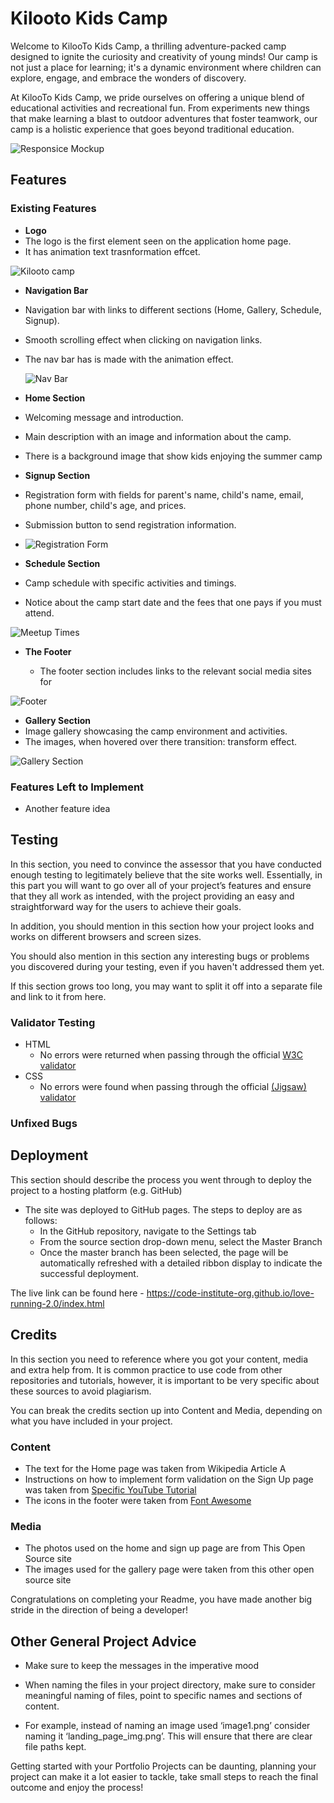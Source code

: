 # Kilooto Kids Camp

Welcome to KilooTo Kids Camp, a thrilling adventure-packed camp designed to ignite the curiosity and creativity of young minds! Our camp is not just a place for learning; it's a dynamic environment where children can explore, engage, and embrace the wonders of discovery.

At KilooTo Kids Camp, we pride ourselves on offering a unique blend of educational activities and recreational fun. From experiments new things that make learning a blast to outdoor adventures that foster teamwork, our camp is a holistic experience that goes beyond traditional education.

![Responsice Mockup]()

## Features

### Existing Features

- **Logo**
- The logo is the first element seen on the application home page.
- It has animation text trasnformation effcet.

![Kilooto camp]()

- **Navigation Bar**

- Navigation bar with links to different sections (Home, Gallery, Schedule, Signup).
- Smooth scrolling effect when clicking on navigation links.
- The nav bar has is made with the animation effect.

  ![Nav Bar]()

- **Home Section**

- Welcoming message and introduction.
- Main description with an image and information about the camp.
- There is a background image that show kids enjoying the summer camp

- **Signup Section**
- Registration form with fields for parent's name, child's name, email, phone number, child's age, and prices.
- Submission button to send registration information.
- ![Registration Form]()

- **Schedule Section**
- Camp schedule with specific activities and timings.
- Notice about the camp start date and the fees that one pays if you must attend.

![Meetup Times]()

- **The Footer**

  - The footer section includes links to the relevant social media sites for

![Footer]()

- **Gallery Section**
- Image gallery showcasing the camp environment and activities.
- The images, when hovered over there transition: transform effect.

![Gallery Section]()

### Features Left to Implement

- Another feature idea

## Testing

In this section, you need to convince the assessor that you have conducted enough testing to legitimately believe that the site works well. Essentially, in this part you will want to go over all of your project’s features and ensure that they all work as intended, with the project providing an easy and straightforward way for the users to achieve their goals.

In addition, you should mention in this section how your project looks and works on different browsers and screen sizes.

You should also mention in this section any interesting bugs or problems you discovered during your testing, even if you haven't addressed them yet.

If this section grows too long, you may want to split it off into a separate file and link to it from here.

### Validator Testing

- HTML
  - No errors were returned when passing through the official [W3C validator](https://validator.w3.org/nu/?doc=https%3A%2F%2Fcode-institute-org.github.io%2Flove-running-2.0%2Findex.html)
- CSS
  - No errors were found when passing through the official [(Jigsaw) validator](https://jigsaw.w3.org/css-validator/validator?uri=https%3A%2F%2Fvalidator.w3.org%2Fnu%2F%3Fdoc%3Dhttps%253A%252F%252Fcode-institute-org.github.io%252Flove-running-2.0%252Findex.html&profile=css3svg&usermedium=all&warning=1&vextwarning=&lang=en#css)

### Unfixed Bugs

## Deployment

This section should describe the process you went through to deploy the project to a hosting platform (e.g. GitHub)

- The site was deployed to GitHub pages. The steps to deploy are as follows:
  - In the GitHub repository, navigate to the Settings tab
  - From the source section drop-down menu, select the Master Branch
  - Once the master branch has been selected, the page will be automatically refreshed with a detailed ribbon display to indicate the successful deployment.

The live link can be found here - <https://code-institute-org.github.io/love-running-2.0/index.html>

## Credits

In this section you need to reference where you got your content, media and extra help from. It is common practice to use code from other repositories and tutorials, however, it is important to be very specific about these sources to avoid plagiarism.

You can break the credits section up into Content and Media, depending on what you have included in your project.

### Content

- The text for the Home page was taken from Wikipedia Article A
- Instructions on how to implement form validation on the Sign Up page was taken from [Specific YouTube Tutorial](https://www.youtube.com/)
- The icons in the footer were taken from [Font Awesome](https://fontawesome.com/)

### Media

- The photos used on the home and sign up page are from This Open Source site
- The images used for the gallery page were taken from this other open source site

Congratulations on completing your Readme, you have made another big stride in the direction of being a developer!

## Other General Project Advice

- Make sure to keep the messages in the imperative mood

- When naming the files in your project directory, make sure to consider meaningful naming of files, point to specific names and sections of content.

- For example, instead of naming an image used ‘image1.png’ consider naming it ‘landing_page_img.png’. This will ensure that there are clear file paths kept.

Getting started with your Portfolio Projects can be daunting, planning your project can make it a lot easier to tackle, take small steps to reach the final outcome and enjoy the process!
